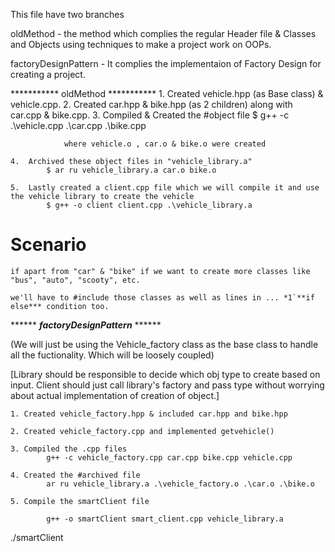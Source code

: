 This file have two branches

oldMethod - the method which complies the regular Header file & Classes and Objects using techniques to make a project work on OOPs.

factoryDesignPattern - It complies the implementaion of Factory Design for creating a project.


*********** oldMethod ***********
    1.  Created vehicle.hpp (as Base class) & vehicle.cpp.
    2.  Created car.hpp & bike.hpp (as 2 children) along with car.cpp & bike.cpp.
    3.  Compiled & Created the #object file
            $ g++ -c .\vehicle.cpp .\car.cpp .\bike.cpp

                where vehicle.o , car.o & bike.o were created

    4.  Archived these object files in "vehicle_library.a"
            $ ar ru vehicle_library.a car.o bike.o

    5.  Lastly created a client.cpp file which we will compile it and use the vehicle library to create the vehicle
            $ g++ -o client client.cpp .\vehicle_library.a
            
            
            




# Scenario
    if apart from "car" & "bike" if we want to create more classes like "bus", "auto", "scooty", etc.

    we'll have to #include those classes as well as lines in ... *1`**if else*** condition too.





****** ***factoryDesignPattern*** ******

(We will just be using the Vehicle_factory class as the base class to handle all the fuctionality. Which will  be loosely coupled)

[Library should be responsible to decide which obj type to create based on input.
Client should just call library's factory and pass type without worrying about actual implementation of creation of object.]

    1. Created vehicle_factory.hpp & included car.hpp and bike.hpp 

    2. Created vehicle_factory.cpp and implemented getvehicle()

    3. Compiled the .cpp files
            g++ -c vehicle_factory.cpp car.cpp bike.cpp vehicle.cpp  

    4. Created the #archived file 
            ar ru vehicle_library.a .\vehicle_factory.o .\car.o .\bike.o  

    5. Compile the smartClient file
<!-- g++ -o smartClient .\smart_client.cpp .\vehicle_library.a -->
            g++ -o smartClient smart_client.cpp vehicle_library.a  


./smartClient 


